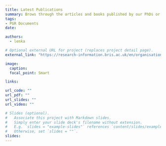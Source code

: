 ```yaml
---
title: Latest Publications
summary: Brows through the articles and books published by our PhDs or people in the department.
tags:
- PGR Documents
date: 

authors: 
  - lenka

# Optional external URL for project (replaces project detail page).
external_link: "https://research-information.bris.ac.uk/en/organisations/school-of-geographical-sciences/publications/"

image:
  caption: 
  focal_point: Smart

links:

url_code: ""
url_pdf: ""
url_slides: ""
url_video: ""

# Slides (optional).
#   Associate this project with Markdown slides.
#   Simply enter your slide deck's filename without extension.
#   E.g. `slides = "example-slides"` references `content/slides/example-slides.md`.
#   Otherwise, set `slides = ""`.
slides: 
---
```

